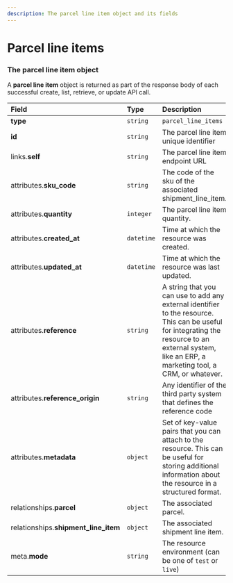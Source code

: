 ```yaml
---
description: The parcel line item object and its fields
---
```


# Parcel line items



### The parcel line item object

A **parcel line item** object is returned as part of the response body of each successful create, list, retrieve, or update API call.

| Field | Type | Description |
| :--- | :--- | :--- |
| **type** | `string` | `parcel_line_items` |
| **id** | `string` | The parcel line item unique identifier |
| links.**self** | `string` | The parcel line item endpoint URL |
| attributes.**sku_code** | `string` | The code of the sku of the associated shipment_line_item. |
| attributes.**quantity** | `integer` | The parcel line item quantity. |
| attributes.**created_at** | `datetime` | Time at which the resource was created. |
| attributes.**updated_at** | `datetime` | Time at which the resource was last updated. |
| attributes.**reference** | `string` | A string that you can use to add any external identifier to the resource. This can be useful for integrating the resource to an external system, like an ERP, a marketing tool, a CRM, or whatever. |
| attributes.**reference_origin** | `string` | Any identifier of the third party system that defines the reference code |
| attributes.**metadata** | `object` | Set of key-value pairs that you can attach to the resource. This can be useful for storing additional information about the resource in a structured format. |
| relationships.**parcel** | `object` | The associated parcel. |
| relationships.**shipment_line_item** | `object` | The associated shipment line item. |
| meta.**mode** | `string` | The resource environment \(can be one of `test` or `live`\) |

